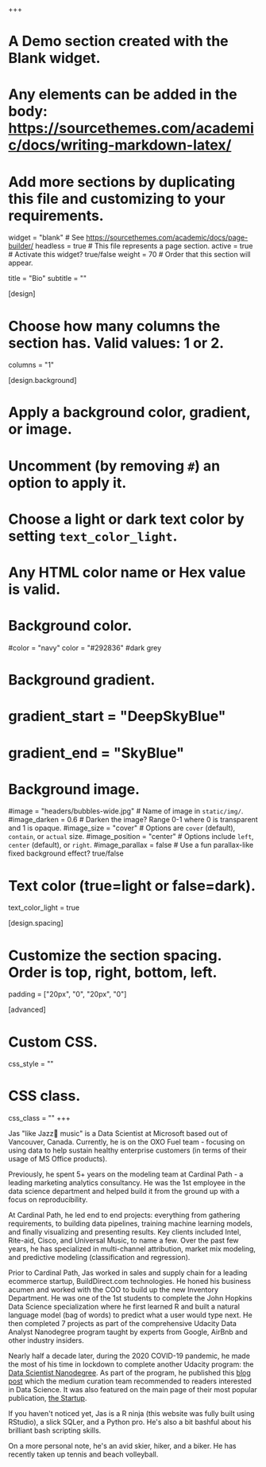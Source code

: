 +++
# A Demo section created with the Blank widget.
# Any elements can be added in the body: https://sourcethemes.com/academic/docs/writing-markdown-latex/
# Add more sections by duplicating this file and customizing to your requirements.

widget = "blank"  # See https://sourcethemes.com/academic/docs/page-builder/
headless = true  # This file represents a page section.
active = true  # Activate this widget? true/false
weight = 70  # Order that this section will appear.

title = "Bio"
subtitle = ""

[design]
  # Choose how many columns the section has. Valid values: 1 or 2.
  columns = "1"

[design.background]
  # Apply a background color, gradient, or image.
  #   Uncomment (by removing `#`) an option to apply it.
  #   Choose a light or dark text color by setting `text_color_light`.
  #   Any HTML color name or Hex value is valid.

  # Background color.
  #color = "navy"
  color = "#292836" #dark grey
  # Background gradient.
  # gradient_start = "DeepSkyBlue"
  # gradient_end = "SkyBlue"
  
  # Background image.
  #image = "headers/bubbles-wide.jpg"  # Name of image in `static/img/`.
  #image_darken = 0.6  # Darken the image? Range 0-1 where 0 is transparent and 1 is opaque.
  #image_size = "cover"  #  Options are `cover` (default), `contain`, or `actual` size.
  #image_position = "center"  # Options include `left`, `center` (default), or `right`.
  #image_parallax = false  # Use a fun parallax-like fixed background effect? true/false

  # Text color (true=light or false=dark).
  text_color_light = true

[design.spacing]
  # Customize the section spacing. Order is top, right, bottom, left.
  padding = ["20px", "0", "20px", "0"]

[advanced]
 # Custom CSS. 
 css_style = ""
 
 # CSS class.
 css_class = ""
+++

Jas "like Jazz🎺 music" is a Data Scientist at Microsoft based out of Vancouver, Canada. Currently, he is on the OXO Fuel team - focusing on using data to help sustain healthy enterprise customers (in terms of their usage of MS Office products).

Previously, he spent 5+ years on the modeling team at Cardinal Path - a leading marketing analytics consultancy. He was the 1st employee in the data science department and helped build it from the ground up with a focus on reproducibility. 

At Cardinal Path, he led end to end projects: everything from gathering requirements, to building data pipelines, training machine learning models, and finally visualizing and presenting results. Key clients included Intel, Rite-aid, Cisco, and Universal Music, to name a few. Over the past few years, he has specialized in multi-channel attribution, market mix modeling, and predictive modeling (classification and regression).

Prior to Cardinal Path, Jas worked in sales and supply chain for a leading ecommerce startup, BuildDirect.com technologies. He honed his business acumen and worked with the COO to build up the new Inventory Department. 
He was one of the 1st students to complete the John Hopkins Data Science specialization where he first learned R and built a natural language model (bag of words) to predict what a user would type next. He then completed 7 projects as part of the comprehensive Udacity Data Analyst Nanodegree program taught by experts from Google, AirBnb and other industry insiders. 

Nearly half a decade later, during the 2020 COVID-19 pandemic, he made the most of his time in lockdown to complete another Udacity program: the [Data Scientist Nanodegree](https://www.udacity.com/course/data-scientist-nanodegree--nd025). As part of the program, he published this [blog post](https://medium.com/swlh/whats-in-a-name-an-analysis-of-over-a-century-of-baby-names-a60c6e1a6615) which the medium curation team recommended to readers interested in Data Science. It was also featured on the main page of their most popular publication, [the Startup](https://medium.com/swlh).

If you haven't noticed yet, Jas is a R ninja (this website was fully built using RStudio), a slick SQLer, and a Python pro. He's also a bit bashful about his brilliant bash scripting skills.

On a more personal note, he's an avid skier, hiker, and a biker. He has recently taken up tennis and beach volleyball.

